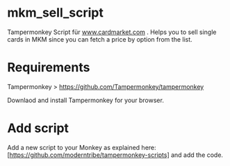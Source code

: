 # mkm_sell_script
Tampermonkey Script für www.cardmarket.com .
Helps you to sell single cards in MKM since you can fetch a price by option from the list.

# Requirements

Tampermonkey > https://github.com/Tampermonkey/tampermonkey

Downlaod and install Tampermonkey for your browser.

# Add script

Add a new script to your Monkey as explained here: [https://github.com/moderntribe/tampermonkey-scripts] and add the code.
